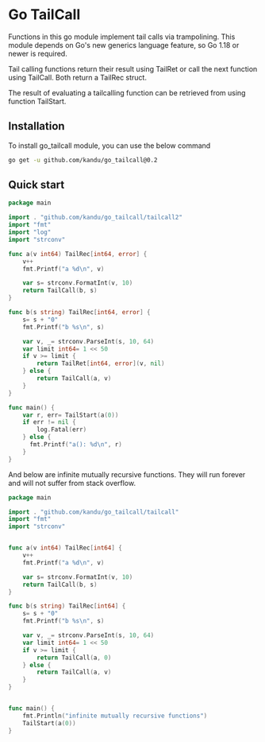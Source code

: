 # Go TailCall

Functions in this go module implement tail calls via trampolining. This module depends on Go's new generics language feature, so Go 1.18 or newer is required.

Tail calling functions return their result using TailRet or call the next function using TailCall. Both return a TailRec struct.

The result of evaluating a tailcalling function can be retrieved from using function TailStart.

## Installation


To install go\_tailcall module, you can use the below command

```sh
go get -u github.com/kandu/go_tailcall@0.2
```

## Quick start

``` go
package main

import . "github.com/kandu/go_tailcall/tailcall2"
import "fmt"
import "log"
import "strconv"

func a(v int64) TailRec[int64, error] {
    v++
    fmt.Printf("a %d\n", v)

    var s= strconv.FormatInt(v, 10)
    return TailCall(b, s)
}

func b(s string) TailRec[int64, error] {
    s= s + "0"
    fmt.Printf("b %s\n", s)

    var v, _= strconv.ParseInt(s, 10, 64)
    var limit int64= 1 << 50
    if v >= limit {
        return TailRet[int64, error](v, nil)
    } else {
        return TailCall(a, v)
    }
}

func main() {
    var r, err= TailStart(a(0))
    if err != nil {
        log.Fatal(err)
    } else {
      fmt.Printf("a(): %d\n", r)
    }
}
```

And below are infinite mutually recursive functions. They will run forever and will not suffer from stack overflow.

``` go
package main

import . "github.com/kandu/go_tailcall/tailcall"
import "fmt"
import "strconv"


func a(v int64) TailRec[int64] {
    v++
    fmt.Printf("a %d\n", v)

    var s= strconv.FormatInt(v, 10)
    return TailCall(b, s)
}

func b(s string) TailRec[int64] {
    s= s + "0"
    fmt.Printf("b %s\n", s)

    var v, _= strconv.ParseInt(s, 10, 64)
    var limit int64= 1 << 50
    if v >= limit {
        return TailCall(a, 0)
    } else {
        return TailCall(a, v)
    }
}


func main() {
    fmt.Println("infinite mutually recursive functions")
    TailStart(a(0))
}
```

